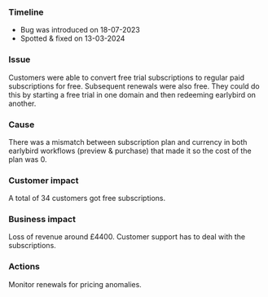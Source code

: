 ### Timeline
- Bug was introduced on 18-07-2023
- Spotted & fixed on 13-03-2024
### Issue
Customers were able to convert free trial subscriptions to regular paid subscriptions for free. Subsequent renewals were also free. They could do this by starting a free trial in one domain and then redeeming earlybird on another.
### Cause
There was a mismatch between subscription plan and currency in both earlybird workflows (preview & purchase) that made it so the cost of the plan was 0.
### Customer impact
A total of 34 customers got free subscriptions.
### Business impact
Loss of revenue around £4400.
Customer support has to deal with the subscriptions.
### Actions
Monitor renewals for pricing anomalies.